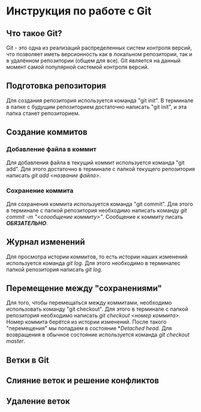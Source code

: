 # Инструкция по работе с Git

## Что такое Git?

Git - это одна из реализаций распределенных систем контроля версий, что позволяет иметь версионность как в локальном репозитории, так и в удалённом репозитории (общем для все). Git 
является на данный момент самой популярной системой контроля версий.

## Подготовка репозитория
Для создания репозитория используется команда "git init". В терминале в папке с будущим репозиторием достаточно написать "git init", и эта папка станет репозиторием.

## Создание коммитов


### Добавление файла в коммит
Для добавления файла в текущий коммит используется команда "git add". Для этого достаточно в терминале с папкой текущего репозитория написать *git add <название файла>*.

### Сохранение коммита
Для сохранения коммита используется команда "git commit". Для этого в терминале с папкой репозитория необходимо написать команду *git commit -m "<соообщение коммиту>"*. Сообщение к коммиту писать ***ОБЯЗАТЕЛЬНО***.


## Журнал изменений
Для просмотра истории коммитов, то есть истории наших изменений используется команда *git log*. Для этого необходимо в терминалес папкой репозитория написать *git log*. 

## Перемещение между "сохранениями"

Для того, чтобы перемещаться между коммитами, необходимо использовать команду "git checkout". Для этого в терминале с папкой репозитория необходимо написать *git checkout <номер коммита>*. Номер коммита берётся из истории изменений. После такого "перемещения" мы попадаем в состояние **Detached head*. Для возвращения в обычное состояние используется команда *git checkout master*.


## Ветки в Git

## Слияние веток и решение конфликтов

## Удаление веток   